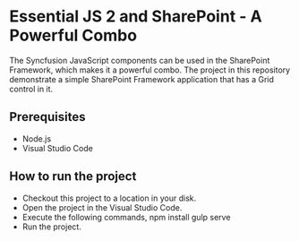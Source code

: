 # Essential JS 2 and SharePoint - A Powerful Combo
The Syncfusion JavaScript components can be used in the SharePoint Framework, which makes it a powerful combo. The project in this repository demonstrate a simple SharePoint Framework application that has a Grid control in it. 

## Prerequisites

* Node.js
* Visual Studio Code

## How to run the project

* Checkout this project to a location in your disk.
* Open the project in the Visual Studio Code.
* Execute the following commands,
npm install
gulp serve
* Run the project.

